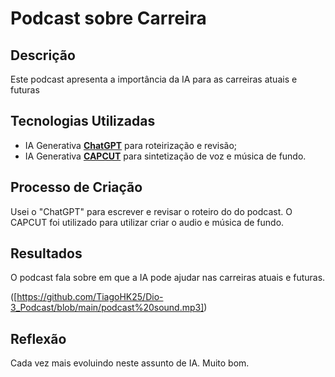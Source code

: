 # Podcast sobre Carreira

## Descrição
Este podcast apresenta a importância da IA para as carreiras atuais e futuras

## Tecnologias Utilizadas
- IA Generativa **[ChatGPT](https://chat.openai.com)** para roteirização e revisão;
- IA Generativa **[CAPCUT](https://www.capcut.com/)** para sintetização de voz e música de fundo.

## Processo de Criação
Usei o "ChatGPT" para escrever e revisar o roteiro do do podcast. O CAPCUT foi utilizado para utilizar criar o audio e música de fundo.

## Resultados
O podcast fala sobre em que a IA pode ajudar nas carreiras atuais e futuras.

([https://github.com/TiagoHK25/Dio-3_Podcast/blob/main/podcast%20sound.mp3])

## Reflexão
Cada vez mais evoluindo neste assunto de IA. Muito bom.
